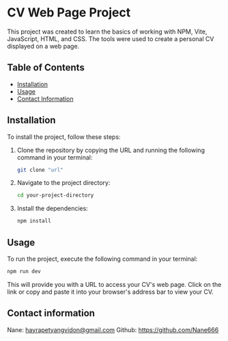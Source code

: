 # CV Web Page Project

This project was created to learn the basics of working with NPM, Vite, JavaScript, HTML, and CSS. The tools were used to create a personal CV displayed on a web page.

## Table of Contents
- [Installation](#installation)
- [Usage](#usage)
- [Contact Information](#contact-information)

## Installation

To install the project, follow these steps:

1. Clone the repository by copying the URL and running the following command in your terminal:
    ```bash
   git clone "url"
    ```
2. Navigate to the project directory:
    ```bash
    cd your-project-directory
    ```
3. Install the dependencies:
    ```bash
    npm install
    ```
## Usage

To run the project, execute the following command in your terminal:
```bash
npm run dev
```
This will provide you with a URL to access your CV's web page. Click on the link or copy and paste it into your browser's address bar to view your CV.

## Contact information

Nane: hayrapetyangvidon@gmail.com
Github: https://github.com/Nane666
